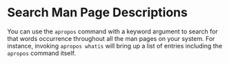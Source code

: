 # Search Man Page Descriptions

You can use the `apropos` command with a keyword argument to search for that
words occurrence throughout all the man pages on your system. For instance,
invoking `apropos whatis` will bring up a list of entries including the
`apropos` command itself.
